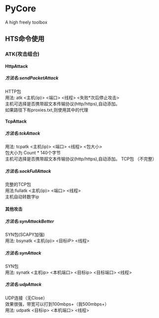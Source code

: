 # PyCore
A high freely toolbox
##  HTS命令使用
### ATK(攻击组合)
#### HttpAttack
##### 方法名:sendPacketAttack  
HTTP包  
用法: atk <主机(ip)> <端口> <线程> <失败*次后停止攻击>    
主机可选择是否携带超文本传输协议(http/https),自动添加。  
如果路径下有proxies.txt,则使用其中的代理  
#### TcpAttack
##### 方法名:tckAttack  
用法: tcpatk <主机(ip)> <端口> <线程> <包大小>  
包大小为 Count * 140个字节  
主机可选择是否携带超文本传输协议(http/https),自动添加。
TCP包  （不完整）  

##### 方法名:sockFullAttack  
完整的TCP包  
用法:fullatk <主机(ip)> <端口> <线程>  
主机自动转数字ip

#### 其他攻击  
##### 方法名:synAttackBetter  
SYN包(SCAPY加强)  
用法: bsynatk <主机(ip)> <目标iP> <线程>  
  
##### 方法名:synAttack    
SYN包    
用法: synatk <主机ip> <本机端口> <目标ip> <目标端口> <线程>   
##### 方法名:udpAttack    
UDP连接（无Close）  
效果很强，带宽可以打到100mbps+（我500mbps+）   
用法: udpatk <目标ip> <本机端口> <线程>
